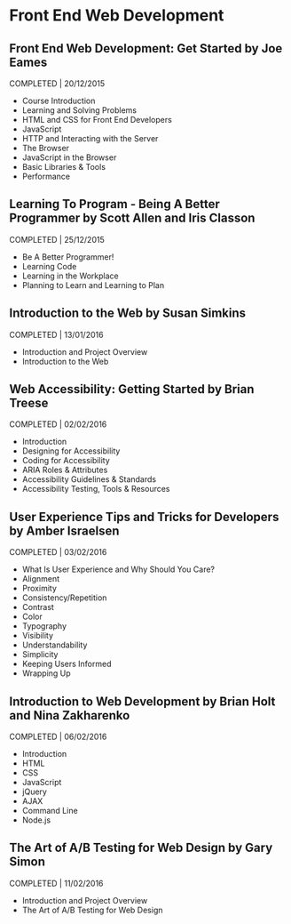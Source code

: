 # Front End Web Development

## Front End Web Development: Get Started by Joe Eames
COMPLETED | 20/12/2015

- Course Introduction
- Learning and Solving Problems
- HTML and CSS for Front End Developers
- JavaScript
- HTTP and Interacting with the Server
- The Browser
- JavaScript in the Browser
- Basic Libraries & Tools
- Performance

## Learning To Program - Being A Better Programmer by Scott Allen and Iris Classon
COMPLETED | 25/12/2015

- Be A Better Programmer!
- Learning Code
- Learning in the Workplace
- Planning to Learn and Learning to Plan

## Introduction to the Web by Susan Simkins
COMPLETED | 13/01/2016

- Introduction and Project Overview
- Introduction to the Web

## Web Accessibility: Getting Started by Brian Treese
COMPLETED | 02/02/2016

- Introduction
- Designing for Accessibility
- Coding for Accessibility
- ARIA Roles & Attributes
- Accessibility Guidelines & Standards
- Accessibility Testing, Tools & Resources

## User Experience Tips and Tricks for Developers by Amber Israelsen
COMPLETED | 03/02/2016

- What Is User Experience and Why Should You Care?
- Alignment
- Proximity
- Consistency/Repetition
- Contrast
- Color
- Typography
- Visibility
- Understandability
- Simplicity
- Keeping Users Informed
- Wrapping Up

## Introduction to Web Development by Brian Holt and Nina Zakharenko
COMPLETED | 06/02/2016

- Introduction
- HTML
- CSS
- JavaScript
- jQuery
- AJAX
- Command Line
- Node.js

## The Art of A/B Testing for Web Design by Gary Simon
COMPLETED | 11/02/2016

- Introduction and Project Overview
- The Art of A/B Testing for Web Design
